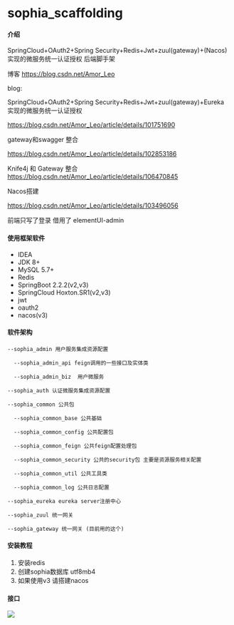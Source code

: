 # sophia_scaffolding

#### 介绍
SpringCloud+OAuth2+Spring Security+Redis+Jwt+zuul(gateway)+(Nacos)实现的微服务统一认证授权 后端脚手架

博客 https://blog.csdn.net/Amor_Leo 

blog: 

SpringCloud+OAuth2+Spring Security+Redis+Jwt+zuul(gateway)+Eureka 实现的微服务统一认证授权

https://blog.csdn.net/Amor_Leo/article/details/101751690

gateway和swagger 整合 

https://blog.csdn.net/Amor_Leo/article/details/102853186

Knife4j  和 Gateway 整合
https://blog.csdn.net/Amor_Leo/article/details/106470845

Nacos搭建

https://blog.csdn.net/Amor_Leo/article/details/103496056

前端只写了登录
借用了 elementUI-admin

#### 使用框架软件
+ IDEA
+ JDK 8+
+ MySQL 5.7+
+ Redis
+ SpringBoot 2.2.2(v2,v3)
+ SpringCloud Hoxton.SR1(v2,v3)       
+ jwt
+ oauth2
+ nacos(v3)

#### 软件架构
```
--sophia_admin 用户服务集成资源配置

  --sophia_admin_api feign调用的一些接口及实体类

  --sophia_admin_biz  用户微服务

--sophia_auth 认证微服务集成资源配置

--sophia_common 公共包

  --sophia_common_base 公共基础

  --sophia_common_config 公共配置包

  --sophia_common_feign 公共feign配置处理包

  --sophia_common_security 公共的security包 主要是资源服务相关配置

  --sophia_common_util 公共工具类

  --sophia_common_log 公共日志配置
 
--sophia_eureka eureka server注册中心

--sophia_zuul 统一网关 

--sophia_gateway 统一网关 (目前用的这个)
```


#### 安装教程

1.  安装redis
2.  创建sophia数据库 utf8mb4
3.  如果使用v3 请搭建nacos

#### 接口
![](https://img-blog.csdnimg.cn/20191223161738114.png?x-oss-process=image/watermark,type_ZmFuZ3poZW5naGVpdGk,shadow_10,text_aHR0cHM6Ly9ibG9nLmNzZG4ubmV0L0Ftb3JfTGVv,size_16,color_FFFFFF,t_70)

